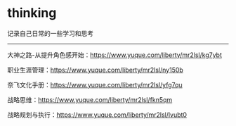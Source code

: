 # thinking
记录自己日常的一些学习和思考

<hr/>

大神之路-从提升角色感开始：https://www.yuque.com/liberty/mr2lsl/kg7ybt

职业生涯管理：https://www.yuque.com/liberty/mr2lsl/ny150b

奈飞文化手册：https://www.yuque.com/liberty/mr2lsl/yfg7qu

战略思维：https://www.yuque.com/liberty/mr2lsl/fkn5qm

战略规划与执行：https://www.yuque.com/liberty/mr2lsl/lvubt0

